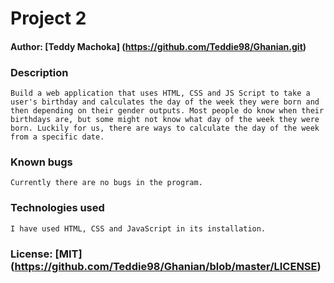 # Project 2
#### Author: [Teddy Machoka] (https://github.com/Teddie98/Ghanian.git)

### Description
    Build a web application that uses HTML, CSS and JS Script to take a user's birthday and calculates the day of the week they were born and then depending on their gender outputs. Most people do know when their birthdays are, but some might not know what day of the week they were born. Luckily for us, there are ways to calculate the day of the week from a specific date.

### Known bugs
    Currently there are no bugs in the program.

### Technologies used
    I have used HTML, CSS and JavaScript in its installation.

### License: [MIT] (https://github.com/Teddie98/Ghanian/blob/master/LICENSE)